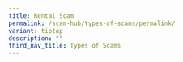 ```yaml
---
title: Rental Scam
permalink: /scam-hub/types-of-scams/permalink/
variant: tiptap
description: ""
third_nav_title: Types of Scams
---
```

